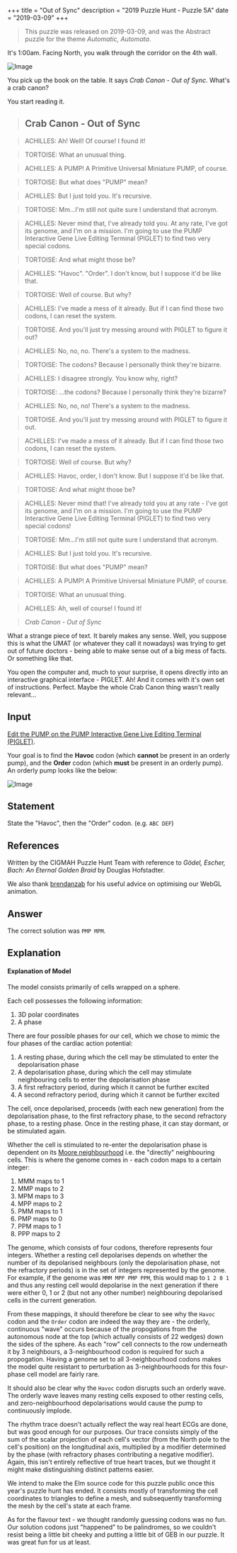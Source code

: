 +++
title = "Out of Sync"
description = "2019 Puzzle Hunt - Puzzle 5A"
date = "2019-03-09"
+++


> This puzzle was released on 2019-03-09, and was the Abstract puzzle for the theme *Automatic, Automata*.

It's 1:00am. Facing North, you walk through the corridor on the 4th wall.

![Image](https://i.imgur.com/bLr5ykb.gif)

You pick up the book on the table. It says *Crab Canon - Out of Sync*. What's a crab canon?

You start reading it.

> ## Crab Canon - Out of Sync

> ACHILLES: Ah! Well! Of course! I found it!

> TORTOISE: What an unusual thing.

> ACHILLES: A PUMP! A Primitive Universal Miniature PUMP, of course.

> TORTOISE: But what does "PUMP" mean?

> ACHILLES: But I just told you. It's recursive.

> TORTOISE: Mm...I'm still not quite sure I understand that acronym.

> ACHILLES: Never mind that, I've already told you. At any rate, I've got its genome, and I'm on a mission. I'm going to use the PUMP Interactive Gene Live Editing Terminal (PIGLET) to find two very special codons.

> TORTOISE: And what might those be?

> ACHILLES: "Havoc". "Order". I don't know, but I suppose it'd be like that.

> TORTOISE: Well of course. But why?

> ACHILLES: I've made a mess of it already. But if I can find those two codons, I can reset the system.

> TORTOISE. And you'll just try messing around with PIGLET to figure it out?

> ACHILLES: No, no, no. There's a system to the madness.

> TORTOISE: The codons? Because I personally think they're bizarre.

> ACHILLES: I disagree strongly. You know why, right?

> TORTOISE: ...the codons? Because I personally think they're bizarre?

> ACHILLES: No, no, no! There's a system to the madness.

> TORTOISE. And you'll just try messing around with PIGLET to figure it out.

> ACHILLES: I've made a mess of it already. But if I can find those two codons, I can reset the system.

> TORTOISE: Well of course. But why?

> ACHILLES: Havoc, order, I don't know. But I suppose it'd be like that.

> TORTOISE: And what might those be?

> ACHILLES: Never mind that! I've already told you at any rate - I've got its genome, and I'm on a mission. I'm going to use the PUMP Interactive Gene Live Editing Terminal (PIGLET) to find two very special codons!

> TORTOISE: Mm...I'm still not quite sure I understand that acronym.

> ACHILLES: But I just told you. It's recursive.

> TORTOISE: But what does "PUMP" mean?

> ACHILLES: A PUMP! A Primitive Universal Miniature PUMP, of course.

> TORTOISE: What an unusual thing.

> ACHILLES: Ah, well of course! I found it!

> *Crab Canon - Out of Sync*

What a strange piece of text. It barely makes any sense. Well, you suppose this is what the UMAT (or whatever they call it nowadays) was trying to get out of future doctors - being able to make sense out of a big mess of facts. Or something like that.

You open the computer and, much to your surprise, it opens directly into an interactive graphical interface - PIGLET. Ah! And it comes with it's own set of instructions. Perfect. Maybe the whole Crab Canon thing wasn't really relevant...

## Input

[Edit the PUMP on the PUMP Interactive Gene Live Editing Terminal (PIGLET)](https://cgmnt-achilles-tortoise-piglet.netlify.com/).

Your goal is to find the **Havoc** codon (which **cannot** be present in an orderly pump), and the **Order** codon (which **must** be present in an orderly pump). An orderly pump looks like the below:

![Image](https://lh3.googleusercontent.com/mLRC3L9VcFtwS27f6FHk_wBt6vR9uQxRpa4oDTC6mE7tMXJk4sqslERZvFWLgjGdR0w5wlpU2NVSQ-tyN1RwQfcrj_7Cc-Qp0XxMgE7b2UTd-VdNz8SkKd-vTXGCpUQHEG4V2jimMQ=w800)

## Statement

State the "Havoc", then the "Order" codon. (e.g. `ABC DEF`)


## References

Written by the CIGMAH Puzzle Hunt Team with reference to *Gödel, Escher, Bach: An Eternal Golden Braid* by Douglas Hofstadter.

We also thank [brendanzab](https://github.com/brendanzab) for his useful advice on optimising our WebGL animation.

## Answer

The correct solution was `PMP MPM`.

## Explanation
#### Explanation of Model

The model consists primarily of cells wrapped on a sphere.

Each cell possesses the following information:

1. 3D polar coordinates
2. A phase

There are four possible phases for our cell, which we chose to mimic the four phases of the cardiac action potential:

1. A resting phase, during which the cell may be stimulated to enter the depolarisation phase
2. A depolarisation phase, during which the cell may stimulate neighbouring cells to enter the depolarisation phase
3. A first refractory period, during which it cannot be further excited
4. A second refractory period, during which it cannot be further excited

The cell, once depolarised, proceeds (with each new generation) from the depolarisation phase, to the first refractory phase, to the second refractory phase, to a resting phase. Once in the resting phase, it can stay dormant, or be stimulated again.

Whether the cell is stimulated to re-enter the depolarisation phase is dependent on its [Moore neighbourhood](https://en.wikipedia.org/wiki/Moore_neighborhood) i.e. the "directly" neighbouring cells. This is where the genome comes in - each codon maps to a certain integer:

1. MMM maps to 1
2. MMP maps to 2
3. MPM maps to 3
4. MPP maps to 2
5. PMM maps to 1
6. PMP maps to 0
7. PPM maps to 1
8. PPP maps to 2

The genome, which consists of four codons, therefore represents four integers. Whether a resting cell depolarises depends on whether the number of its depolarised neighbours (only the depolarisation phase, not the refractory periods) is in the set of integers represented by the genome. For example, if the genome was `MMM MPP PMP PPM`, this would map to `1 2 0 1` and thus any resting cell would depolarise in the next generation if there were either 0, 1 or 2 (but not any other number) neighbouring depolarised cells in the current generation.

From these mappings, it should therefore be clear to see why the `Havoc` codon and the `Order` codon are indeed the way they are - the orderly, continuous "wave" occurs because of the propogations from the autonomous node at the top (which actually consists of 22 wedges) down the sides of the sphere. As each "row" cell connects to the row underneath it by 3 neighbours, a 3-neighbourhood codon is required for such a propogation. Having a genome set to all 3-neighbourhood codons makes the model quite resistant to perturbation as 3-neighbourhoods for this four-phase cell model are fairly rare.

It should also be clear why the `Havoc` codon disrupts such an orderly wave. The orderly wave leaves many resting cells exposed to other resting cells, and zero-neighbourhood depolarisations would cause the pump to continuously implode.

The rhythm trace doesn't actually reflect the way real heart ECGs are done, but was good enough for our purposes. Our trace consists simply of the sum of the scalar projection of each cell's vector (from the North pole to the cell's position) on the longitudinal axis, multiplied by a modifier determined by the phase (with refractory phases contributing a negative modifier). Again, this isn't entirely reflective of true heart traces, but we thought it might make distinguishing distinct patterns easier.

We intend to make the Elm source code for this puzzle public once this year's puzzle hunt has ended. It consists mostly of transforming the cell coordinates to triangles to define a mesh, and subsequently transforming the mesh by the cell's state at each frame.

As for the flavour text - we thought randomly guessing codons was no fun. Our solution codons just "happened" to be palindromes, so we couldn't resist being a little bit cheeky and putting a little bit of GEB in our puzzle. It was great fun for us at least.

